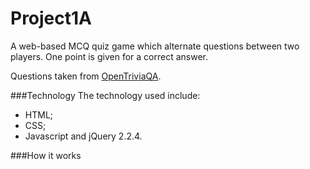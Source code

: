 # Project1A

A web-based MCQ quiz game which alternate questions between two players. One point is given for a correct answer. 

Questions taken from [OpenTriviaQA](https://github.com/uberspot/OpenTriviaQA).


###Technology
The technology used include:

- HTML;
- CSS;
- Javascript and jQuery 2.2.4.


###How it works




